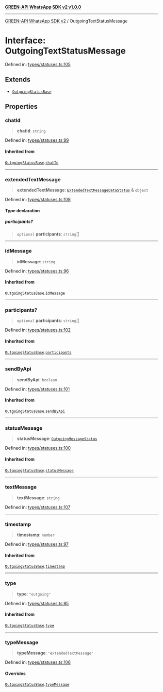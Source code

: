 [**GREEN-API WhatsApp SDK v2 v1.0.0**](../README.md)

***

[GREEN-API WhatsApp SDK v2](../globals.md) / OutgoingTextStatusMessage

# Interface: OutgoingTextStatusMessage

Defined in: [types/statuses.ts:105](https://github.com/green-api/whatsapp-api-client-js-v2/blob/6c31521abaa4e85365f3538298181cae99417bce/src/types/statuses.ts#L105)

## Extends

- [`OutgoingStatusBase`](OutgoingStatusBase.md)

## Properties

### chatId

> **chatId**: `string`

Defined in: [types/statuses.ts:99](https://github.com/green-api/whatsapp-api-client-js-v2/blob/6c31521abaa4e85365f3538298181cae99417bce/src/types/statuses.ts#L99)

#### Inherited from

[`OutgoingStatusBase`](OutgoingStatusBase.md).[`chatId`](OutgoingStatusBase.md#chatid)

***

### extendedTextMessage

> **extendedTextMessage**: [`ExtendedTextMessageDataStatus`](ExtendedTextMessageDataStatus.md) & `object`

Defined in: [types/statuses.ts:108](https://github.com/green-api/whatsapp-api-client-js-v2/blob/6c31521abaa4e85365f3538298181cae99417bce/src/types/statuses.ts#L108)

#### Type declaration

##### participants?

> `optional` **participants**: `string`[]

***

### idMessage

> **idMessage**: `string`

Defined in: [types/statuses.ts:96](https://github.com/green-api/whatsapp-api-client-js-v2/blob/6c31521abaa4e85365f3538298181cae99417bce/src/types/statuses.ts#L96)

#### Inherited from

[`OutgoingStatusBase`](OutgoingStatusBase.md).[`idMessage`](OutgoingStatusBase.md#idmessage)

***

### participants?

> `optional` **participants**: `string`[]

Defined in: [types/statuses.ts:102](https://github.com/green-api/whatsapp-api-client-js-v2/blob/6c31521abaa4e85365f3538298181cae99417bce/src/types/statuses.ts#L102)

#### Inherited from

[`OutgoingStatusBase`](OutgoingStatusBase.md).[`participants`](OutgoingStatusBase.md#participants)

***

### sendByApi

> **sendByApi**: `boolean`

Defined in: [types/statuses.ts:101](https://github.com/green-api/whatsapp-api-client-js-v2/blob/6c31521abaa4e85365f3538298181cae99417bce/src/types/statuses.ts#L101)

#### Inherited from

[`OutgoingStatusBase`](OutgoingStatusBase.md).[`sendByApi`](OutgoingStatusBase.md#sendbyapi)

***

### statusMessage

> **statusMessage**: [`OutgoingMessageStatus`](../type-aliases/OutgoingMessageStatus.md)

Defined in: [types/statuses.ts:100](https://github.com/green-api/whatsapp-api-client-js-v2/blob/6c31521abaa4e85365f3538298181cae99417bce/src/types/statuses.ts#L100)

#### Inherited from

[`OutgoingStatusBase`](OutgoingStatusBase.md).[`statusMessage`](OutgoingStatusBase.md#statusmessage)

***

### textMessage

> **textMessage**: `string`

Defined in: [types/statuses.ts:107](https://github.com/green-api/whatsapp-api-client-js-v2/blob/6c31521abaa4e85365f3538298181cae99417bce/src/types/statuses.ts#L107)

***

### timestamp

> **timestamp**: `number`

Defined in: [types/statuses.ts:97](https://github.com/green-api/whatsapp-api-client-js-v2/blob/6c31521abaa4e85365f3538298181cae99417bce/src/types/statuses.ts#L97)

#### Inherited from

[`OutgoingStatusBase`](OutgoingStatusBase.md).[`timestamp`](OutgoingStatusBase.md#timestamp)

***

### type

> **type**: `"outgoing"`

Defined in: [types/statuses.ts:95](https://github.com/green-api/whatsapp-api-client-js-v2/blob/6c31521abaa4e85365f3538298181cae99417bce/src/types/statuses.ts#L95)

#### Inherited from

[`OutgoingStatusBase`](OutgoingStatusBase.md).[`type`](OutgoingStatusBase.md#type)

***

### typeMessage

> **typeMessage**: `"extendedTextMessage"`

Defined in: [types/statuses.ts:106](https://github.com/green-api/whatsapp-api-client-js-v2/blob/6c31521abaa4e85365f3538298181cae99417bce/src/types/statuses.ts#L106)

#### Overrides

[`OutgoingStatusBase`](OutgoingStatusBase.md).[`typeMessage`](OutgoingStatusBase.md#typemessage)
